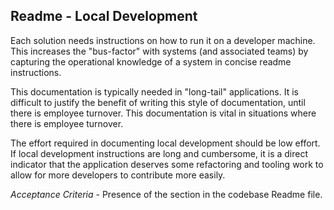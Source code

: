 ## Readme - Local Development
Each solution needs instructions on how to run it on a developer machine. This increases the "bus-factor" with systems (and associated teams) by capturing the operational knowledge of a system in concise readme instructions. 

This documentation is typically needed in "long-tail" applications. It is difficult to justify the benefit of writing this style of documentation, until there is employee turnover. This documentation is vital in situations where there is employee turnover.

The effort required in documenting local development should be low effort. If local development instructions are long and cumbersome, it is a direct indicator that the application deserves some refactoring and tooling work to allow for more developers to contribute more easily. 

*Acceptance Criteria* - Presence of the section in the codebase Readme file.